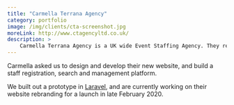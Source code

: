 ```yaml
---
title: "Carmella Terrana Agency"
category: portfolio
image: /img/clients/cta-screenshot.jpg
moreLink: http://www.ctagencyltd.co.uk/
description: >
    Carmella Terrana Agency is a UK wide Event Staffing Agency. They reached out to us after a referral. 
---
```


Carmella asked us to design and develop their new website, and build a staff registration, search and management platform.
      
      
We built out a prototype in [Laravel](https://laravel.com/), and are currently working on their website rebranding for a launch in late February 2020.